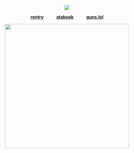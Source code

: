 <div align="center"> 
  
![](https://komarev.com/ghpvc/?username=vampiresoul&color=lightgray&label=ꔫ)

<div align="center"> 
 
[**rentry**](https://rentry.co/COWGlRL)⠀⠀⠀⠀[**atabook**](https://soulripper.atabook.org/)⠀⠀⠀⠀[**guns.lol**](https://guns.lol/soulripper)

<p align="center"> <img width="400" src="https://file.garden/Zx4tbq1Z7kthgAaN/yaoimobile.jpeg">
